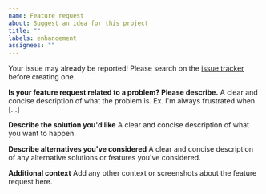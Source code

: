 ```yaml
---
name: Feature request
about: Suggest an idea for this project
title: ""
labels: enhancement
assignees: ""
---
```


Your issue may already be reported!
Please search on the [issue tracker](https://github.com/alehano/go-openai/issues) before creating one.

**Is your feature request related to a problem? Please describe.**
A clear and concise description of what the problem is. Ex. I'm always frustrated when [...]

**Describe the solution you'd like**
A clear and concise description of what you want to happen.

**Describe alternatives you've considered**
A clear and concise description of any alternative solutions or features you've considered.

**Additional context**
Add any other context or screenshots about the feature request here.
